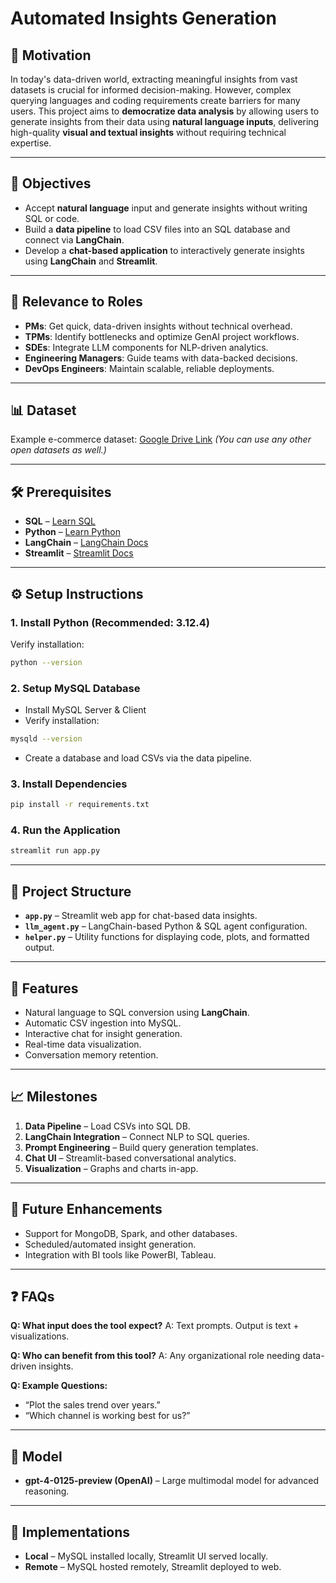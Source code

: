 
# Automated Insights Generation

## 📌 Motivation

In today's data-driven world, extracting meaningful insights from vast datasets is crucial for informed decision-making. However, complex querying languages and coding requirements create barriers for many users. This project aims to **democratize data analysis** by allowing users to generate insights from their data using **natural language inputs**, delivering high-quality **visual and textual insights** without requiring technical expertise.

---

## 🎯 Objectives

* Accept **natural language** input and generate insights without writing SQL or code.
* Build a **data pipeline** to load CSV files into an SQL database and connect via **LangChain**.
* Develop a **chat-based application** to interactively generate insights using **LangChain** and **Streamlit**.

---

## 💼 Relevance to Roles

* **PMs**: Get quick, data-driven insights without technical overhead.
* **TPMs**: Identify bottlenecks and optimize GenAI project workflows.
* **SDEs**: Integrate LLM components for NLP-driven analytics.
* **Engineering Managers**: Guide teams with data-backed decisions.
* **DevOps Engineers**: Maintain scalable, reliable deployments.

---

## 📊 Dataset

Example e-commerce dataset: [Google Drive Link](https://drive.google.com/drive/folders/1FYM_baitHLWu6LZ6MNExqxqBm5OXM6l8)
*(You can use any other open datasets as well.)*

---

## 🛠️ Prerequisites

* **SQL** – [Learn SQL](https://www.w3schools.com/sql/)
* **Python** – [Learn Python](https://www.w3schools.com/python/)
* **LangChain** – [LangChain Docs](https://python.langchain.com/v0.2/docs/introduction/)
* **Streamlit** – [Streamlit Docs](https://docs.streamlit.io/develop/tutorials)

---

## ⚙️ Setup Instructions

### 1. Install Python (Recommended: 3.12.4)

Verify installation:

```bash
python --version
```

### 2. Setup MySQL Database

* Install MySQL Server & Client
* Verify installation:

```bash
mysqld --version
```

* Create a database and load CSVs via the data pipeline.

### 3. Install Dependencies

```bash
pip install -r requirements.txt
```

### 4. Run the Application

```bash
streamlit run app.py
```

---

## 📂 Project Structure

* **`app.py`** – Streamlit web app for chat-based data insights.
* **`llm_agent.py`** – LangChain-based Python & SQL agent configuration.
* **`helper.py`** – Utility functions for displaying code, plots, and formatted output.

---

## 🚀 Features

* Natural language to SQL conversion using **LangChain**.
* Automatic CSV ingestion into MySQL.
* Interactive chat for insight generation.
* Real-time data visualization.
* Conversation memory retention.

---

## 📈 Milestones

1. **Data Pipeline** – Load CSVs into SQL DB.
2. **LangChain Integration** – Connect NLP to SQL queries.
3. **Prompt Engineering** – Build query generation templates.
4. **Chat UI** – Streamlit-based conversational analytics.
5. **Visualization** – Graphs and charts in-app.

---

## 🔮 Future Enhancements

* Support for MongoDB, Spark, and other databases.
* Scheduled/automated insight generation.
* Integration with BI tools like PowerBI, Tableau.

---

## ❓ FAQs

**Q: What input does the tool expect?**
A: Text prompts. Output is text + visualizations.

**Q: Who can benefit from this tool?**
A: Any organizational role needing data-driven insights.

**Q: Example Questions:**

* “Plot the sales trend over years.”
* “Which channel is working best for us?”

---

## 🧠 Model

* **gpt-4-0125-preview (OpenAI)** – Large multimodal model for advanced reasoning.

---

## 📌 Implementations

* **Local** – MySQL installed locally, Streamlit UI served locally.
* **Remote** – MySQL hosted remotely, Streamlit deployed to web.
